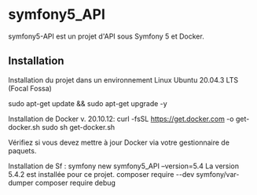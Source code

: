 # symfony5_API
symfony5-API est un projet d'API sous Symfony 5 et Docker.

## Installation
Installation du projet dans un environnement Linux Ubuntu 20.04.3 LTS (Focal Fossa)

sudo apt-get update && sudo apt-get upgrade -y

Installation de Docker v. 20.10.12:
curl -fsSL https://get.docker.com -o get-docker.sh
sudo sh get-docker.sh

Vérifiez si vous devez mettre à jour Docker via votre gestionnaire de paquets.

Installation de Sf :
symfony new symfony5_API –version=5.4
La version 5.4.2 est installée pour ce projet.
composer require --dev symfony/var-dumper 
composer require debug